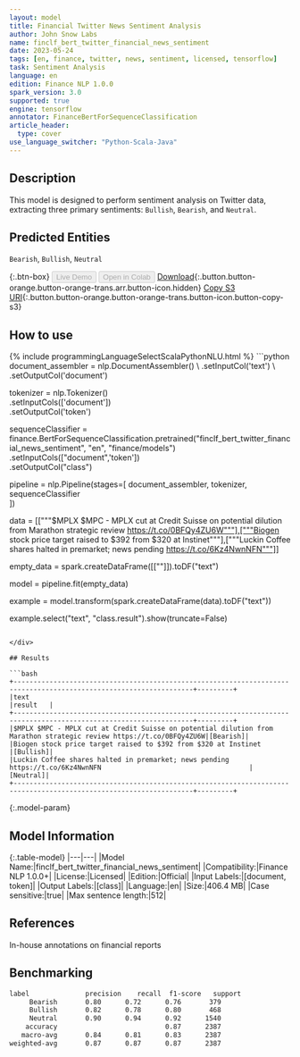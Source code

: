 ```yaml
---
layout: model
title: Financial Twitter News Sentiment Analysis
author: John Snow Labs
name: finclf_bert_twitter_financial_news_sentiment
date: 2023-05-24
tags: [en, finance, twitter, news, sentiment, licensed, tensorflow]
task: Sentiment Analysis
language: en
edition: Finance NLP 1.0.0
spark_version: 3.0
supported: true
engine: tensorflow
annotator: FinanceBertForSequenceClassification
article_header:
  type: cover
use_language_switcher: "Python-Scala-Java"
---
```


## Description

This model is designed to perform sentiment analysis on Twitter data, extracting three primary sentiments: `Bullish`, `Bearish`, and `Neutral`.

## Predicted Entities

`Bearish`, `Bullish`, `Neutral`

{:.btn-box}
<button class="button button-orange" disabled>Live Demo</button>
<button class="button button-orange" disabled>Open in Colab</button>
[Download](https://s3.amazonaws.com/auxdata.johnsnowlabs.com/finance/models/finclf_bert_twitter_financial_news_sentiment_en_1.0.0_3.0_1684923548358.zip){:.button.button-orange.button-orange-trans.arr.button-icon.hidden}
[Copy S3 URI](s3://auxdata.johnsnowlabs.com/finance/models/finclf_bert_twitter_financial_news_sentiment_en_1.0.0_3.0_1684923548358.zip){:.button.button-orange.button-orange-trans.button-icon.button-copy-s3}

## How to use



<div class="tabs-box" markdown="1">
{% include programmingLanguageSelectScalaPythonNLU.html %}
```python
document_assembler = nlp.DocumentAssembler() \
    .setInputCol('text') \
    .setOutputCol('document')

tokenizer = nlp.Tokenizer() \
    .setInputCols(['document']) \
    .setOutputCol('token')

sequenceClassifier = finance.BertForSequenceClassification.pretrained("finclf_bert_twitter_financial_news_sentiment", "en", "finance/models")\
  .setInputCols(["document",'token'])\
  .setOutputCol("class")
  
pipeline = nlp.Pipeline(stages=[
    document_assembler, 
    tokenizer,
    sequenceClassifier  
])

data = [["""$MPLX $MPC - MPLX cut at Credit Suisse on potential dilution from Marathon strategic review https://t.co/0BFQy4ZU6W"""],["""Biogen stock price target raised to $392 from $320 at Instinet"""],["""Luckin Coffee shares halted in premarket; news pending https://t.co/6Kz4NwnNFN"""]]

empty_data = spark.createDataFrame([[""]]).toDF("text")

model = pipeline.fit(empty_data)

example = model.transform(spark.createDataFrame(data).toDF("text"))

example.select("text", "class.result").show(truncate=False)
```

</div>

## Results

```bash
+-------------------------------------------------------------------------------------------------------------------+---------+
|text                                                                                                               |result   |
+-------------------------------------------------------------------------------------------------------------------+---------+
|$MPLX $MPC - MPLX cut at Credit Suisse on potential dilution from Marathon strategic review https://t.co/0BFQy4ZU6W|[Bearish]|
|Biogen stock price target raised to $392 from $320 at Instinet                                                     |[Bullish]|
|Luckin Coffee shares halted in premarket; news pending https://t.co/6Kz4NwnNFN                                     |[Neutral]|
+-------------------------------------------------------------------------------------------------------------------+---------+
```

{:.model-param}
## Model Information

{:.table-model}
|---|---|
|Model Name:|finclf_bert_twitter_financial_news_sentiment|
|Compatibility:|Finance NLP 1.0.0+|
|License:|Licensed|
|Edition:|Official|
|Input Labels:|[document, token]|
|Output Labels:|[class]|
|Language:|en|
|Size:|406.4 MB|
|Case sensitive:|true|
|Max sentence length:|512|

## References

In-house annotations on financial reports

## Benchmarking

```bash
label              precision    recall  f1-score   support
     Bearish       0.80      0.72      0.76       379
     Bullish       0.82      0.78      0.80       468
     Neutral       0.90      0.94      0.92      1540
    accuracy                           0.87      2387
   macro-avg       0.84      0.81      0.83      2387
weighted-avg       0.87      0.87      0.87      2387

```